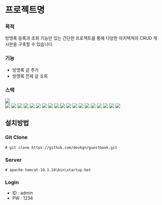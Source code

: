 # 프로젝트명

### 목적
방명록 등록과 조회 기능만 있는 간단한 프로젝트를 통해 다양한 아키텍쳐의 CRUD 게시판을 구축할 수 있습니다.

### 기능
- 방명록 글 추가
- 방명록 전체 글 조회

### 스택
<img src="https://img.shields.io/badge/Java-007396?style=plastic&logo=Java&logoColor=white">
<br>
<img src="https://img.shields.io/badge/Eclipse-FE7A16.svg?style=for-the-badge&logo=Eclipse&logoColor=white">
<img src="https://img.shields.io/badge/Visual%20Studio%20Code-0078d7.svg?style=for-the-badge&logo=visual-studio-code&logoColor=white">
<img src="https://img.shields.io/badge/IntelliJIDEA-000000.svg?style=for-the-badge&logo=intellij-idea&logoColor=white">


<img src="https://img.shields.io/badge/Spring-6DB33F?style=plastic&logo=Spring&logoColor=white"/>
<img src="https://img.shields.io/badge/SpringBoot-6DB33F?style=plastic&logo=SpringBoot&logoColor=white"/>
<img src="https://img.shields.io/badge/Maven-C71A36?style=plastic&logo=Maven&logoColor=white">
<img src="https://img.shields.io/badge/Apache Tomcat-F8DC75?style=plastic&logo=Apache Tomcat&logoColor=white">
<img src="https://img.shields.io/badge/Docker-2496ED?style=plastic&logo=Docker&logoColor=white">
<img src="https://img.shields.io/badge/Mybatis-181717?style=plastic&logo=Mybatis&logoColor=white">
<img src="https://img.shields.io/badge/Jenkins-D24939?style=plastic&logo=Jenkins&logoColor=white">            
<img src ="https://img.shields.io/badge/JSON-3776AB.svg?&style=plastic&logo=JSON&logoColor=white"/>
<img src ="https://img.shields.io/badge/JSP-3776AB.svg?&style=plastic&logo=JSP&logoColor=white"/>
<img src="https://img.shields.io/badge/HTML5-E34F26?style=plastic&logo=HTML5&logoColor=white">
<img src="https://img.shields.io/badge/CSS3-1572B6?style=plastic&logo=CSS3&logoColor=white">
<img src="https://img.shields.io/badge/Javascript-F7DF1E?style=plastic&logo=Javascript&logoColor=white">
<img src="https://img.shields.io/badge/jQuery-0769AD?style=plastic&logo=jQuery&logoColor=white">
<img src="https://img.shields.io/badge/BootStrap-7952B3?style=plastic&logo=BootStrap&logoColor=white">
<img src="https://img.shields.io/badge/Github-181717?style=plastic&logo=Github&logoColor=white">
<img src="https://img.shields.io/badge/MariaDB-003545?style=flat-square&amp;logo=MariaDB&amp;logoColor=white">

## 설치방법
### Git Clone
```
# git clone https://github.com/devkgn/guestbook.git
```
### Server
```
# apache-tomcat-10.1.19\bin\startup.bat
```
### Login
- ID : admin
- PW : 1234






